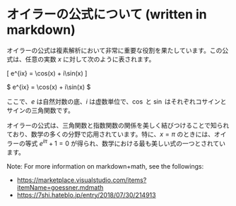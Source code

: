 # オイラーの公式について (written in markdown)

オイラーの公式は複素解析において非常に重要な役割を果たしています。この公式は、任意の実数 $x$ に対して次のように表されます。

\[ e^{ix} = \cos(x) + i\sin(x) \]

$ e^{ix} = \cos(x) + i\sin(x) $

ここで、$e$ は自然対数の底、$i$ は虚数単位で、$\cos$ と $\sin$ はそれぞれコサインとサインの三角関数です。

オイラーの公式は、三角関数と指数関数の関係を美しく結びつけることで知られており、数学の多くの分野で応用されています。特に、$x = \pi$ のときには、オイラーの等式 $e^{i\pi} + 1 = 0$ が得られ、数学における最も美しい式の一つとされています。

Note: For more information on markdown+math, see the followings:
- https://marketplace.visualstudio.com/items?itemName=goessner.mdmath
- https://7shi.hateblo.jp/entry/2018/07/30/214913